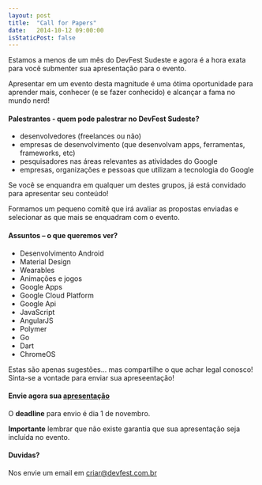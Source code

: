 ```yaml
---
layout: post
title:  "Call for Papers"
date:   2014-10-12 09:00:00
isStaticPost: false
---
```

Estamos a menos de um mês do DevFest Sudeste e agora é a hora exata para você submenter sua apresentação para o evento.

Apresentar em um evento desta magnitude é uma ótima oportunidade para aprender mais, conhecer (e se fazer conhecido) e alcançar a fama no mundo nerd!

#### Palestrantes - quem pode palestrar no DevFest Sudeste?

* desenvolvedores (freelances ou não)
* empresas de desenvolvimento (que desenvolvam apps, ferramentas, frameworks, etc)
* pesquisadores nas áreas relevantes as atividades do Google
* empresas, organizações e pessoas que utilizam a tecnologia do Google

Se você se enquandra em qualquer um destes grupos, já está convidado para apresentar seu conteúdo!

Formamos um pequeno comitê que irá avaliar as propostas enviadas e selecionar as que mais se enquadram com o evento.

#### Assuntos – o que queremos ver?
* Desenvolvimento Android
* Material Design
* Wearables 
* Animações e jogos
* Google Apps
* Google Cloud Platform
* Google Api
* JavaScript
* AngularJS
* Polymer
* Go
* Dart
* ChromeOS

Estas são apenas sugestões... mas compartilhe o que achar legal conosco! Sinta-se a vontade para enviar sua apreseentação!

#### Envie agora sua [apresentação]()

O __deadline__ para envio é dia 1 de novembro.

__Importante__ lembrar que não existe garantia que sua apresentação seja incluída no evento.
<br/>

#### Duvidas? 
Nos envie um email em [criar@devfest.com.br](mailto:criar@devfest.com.br)
